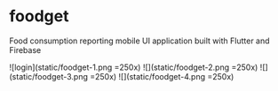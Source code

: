 # foodget

Food consumption reporting mobile UI application built with Flutter
and Firebase

![login](static/foodget-1.png =250x)
![](static/foodget-2.png =250x)
![](static/foodget-3.png =250x)
![](static/foodget-4.png =250x)

